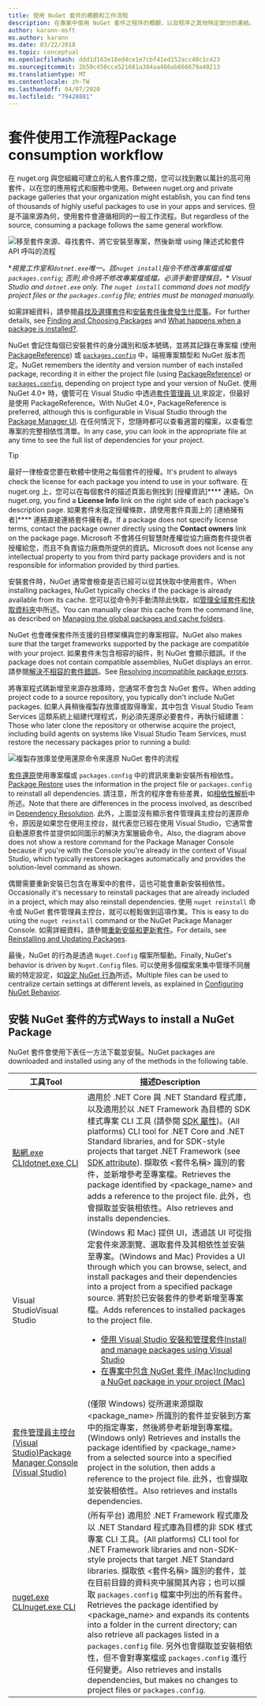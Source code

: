 ```yaml
---
title: 使用 NuGet 套件的概觀和工作流程
description: 在專案中使用 NuGet 套件之程序的概觀，以及程序之其他特定部分的連結。
author: karann-msft
ms.author: karann
ms.date: 03/22/2018
ms.topic: conceptual
ms.openlocfilehash: ddd1d163e18ed4ce1e7cbf41ed152acc40c1c423
ms.sourcegitcommit: 2b50c450cca521681a384aa466ab666679a40213
ms.translationtype: MT
ms.contentlocale: zh-TW
ms.lasthandoff: 04/07/2020
ms.locfileid: "79428881"
---
```

# <a name="package-consumption-workflow"></a><span data-ttu-id="98e94-103">套件使用工作流程</span><span class="sxs-lookup"><span data-stu-id="98e94-103">Package consumption workflow</span></span>

<span data-ttu-id="98e94-104">在 nuget.org 與您組織可建立的私人套件庫之間，您可以找到數以萬計的高可用套件，以在您的應用程式和服務中使用。</span><span class="sxs-lookup"><span data-stu-id="98e94-104">Between nuget.org and private package galleries that your organization might establish, you can find tens of thousands of highly useful packages to use in your apps and services.</span></span> <span data-ttu-id="98e94-105">但是不論來源為何，使用套件會遵循相同的一般工作流程。</span><span class="sxs-lookup"><span data-stu-id="98e94-105">But regardless of the source, consuming a package follows the same general workflow.</span></span>

![移至套件來源、尋找套件、將它安裝至專案，然後新增 using 陳述式和套件 API 呼叫的流程](media/Overview-01-GeneralFlow.png)

<span data-ttu-id="98e94-107">\*_視覺工作室和`dotnet.exe`唯一。該`nuget install`指令不修改專案檔或檔`packages.config`; 否則,命令將不修改專案檔或檔。必須手動管理條目。_</span><span class="sxs-lookup"><span data-stu-id="98e94-107">\* _Visual Studio and `dotnet.exe` only. The `nuget install` command does not modify project files or the `packages.config` file; entries must be managed manually._</span></span>

<span data-ttu-id="98e94-108">如需詳細資料，請參閱[尋找及選擇套件](../consume-packages/finding-and-choosing-packages.md)和[安裝套件後會發生什麼事](../concepts/package-installation-process.md)。</span><span class="sxs-lookup"><span data-stu-id="98e94-108">For further details, see [Finding and Choosing Packages](../consume-packages/finding-and-choosing-packages.md) and [What happens when a package is installed?](../concepts/package-installation-process.md).</span></span>

<span data-ttu-id="98e94-109">NuGet 會記住每個已安裝套件的身分識別和版本號碼，並將其記錄在專案檔 (使用 [PackageReference](../consume-packages/package-references-in-project-files.md)) 或 [`packages.config`](../reference/packages-config.md) 中，端視專案類型和 NuGet 版本而定。</span><span class="sxs-lookup"><span data-stu-id="98e94-109">NuGet remembers the identity and version number of each installed package, recording it in either the project file (using [PackageReference](../consume-packages/package-references-in-project-files.md)) or [`packages.config`](../reference/packages-config.md), depending on project type and your version of NuGet.</span></span> <span data-ttu-id="98e94-110">使用 NuGet 4.0+ 時，儘管可在 Visual Studio 中透過[套件管理員 UI ](install-use-packages-visual-studio.md)來設定，但最好是使用 PackageReference。</span><span class="sxs-lookup"><span data-stu-id="98e94-110">With NuGet 4.0+, PackageReference is preferred, although this is configurable in Visual Studio through the [Package Manager UI](install-use-packages-visual-studio.md).</span></span> <span data-ttu-id="98e94-111">在任何情況下，您隨時都可以查看適當的檔案，以查看您專案的完整相依性清單。</span><span class="sxs-lookup"><span data-stu-id="98e94-111">In any case, you can look in the appropriate file at any time to see the full list of dependencies for your project.</span></span>

> [!Tip]
> <span data-ttu-id="98e94-112">最好一律檢查您要在軟體中使用之每個套件的授權。</span><span class="sxs-lookup"><span data-stu-id="98e94-112">It's prudent to always check the license for each package you intend to use in your software.</span></span> <span data-ttu-id="98e94-113">在 nuget.org 上，您可以在每個套件的描述頁面右側找到 [授權資訊]\*\*\*\* 連結。</span><span class="sxs-lookup"><span data-stu-id="98e94-113">On nuget.org, you find a **License Info** link on the right side of each package's description page.</span></span> <span data-ttu-id="98e94-114">如果套件未指定授權條款，請使用套件頁面上的 [連絡擁有者]\*\*\*\* 連結直接連絡套件擁有者。</span><span class="sxs-lookup"><span data-stu-id="98e94-114">If a package does not specify license terms, contact the package owner directly using the **Contact owners** link on the package page.</span></span> <span data-ttu-id="98e94-115">Microsoft 不會將任何智慧財產權從協力廠商套件提供者授權給您，而且不負責協力廠商所提供的資訊。</span><span class="sxs-lookup"><span data-stu-id="98e94-115">Microsoft does not license any intellectual property to you from third party package providers and is not responsible for information provided by third parties.</span></span>

<span data-ttu-id="98e94-116">安裝套件時，NuGet 通常會檢查是否已經可以從其快取中使用套件。</span><span class="sxs-lookup"><span data-stu-id="98e94-116">When installing packages, NuGet typically checks if the package is already available from its cache.</span></span> <span data-ttu-id="98e94-117">您可以從命令列手動清除此快取，如[管理全域套件和快取資料夾](../consume-packages/managing-the-global-packages-and-cache-folders.md)中所述。</span><span class="sxs-lookup"><span data-stu-id="98e94-117">You can manually clear this cache from the command line, as described on [Managing the global packages and cache folders](../consume-packages/managing-the-global-packages-and-cache-folders.md).</span></span>

<span data-ttu-id="98e94-118">NuGet 也會確保套件所支援的目標架構與您的專案相容。</span><span class="sxs-lookup"><span data-stu-id="98e94-118">NuGet also makes sure that the target frameworks supported by the package are compatible with your project.</span></span> <span data-ttu-id="98e94-119">如果套件未包含相容的組件，則 NuGet 會顯示錯誤。</span><span class="sxs-lookup"><span data-stu-id="98e94-119">If the package does not contain compatible assemblies, NuGet displays an error.</span></span> <span data-ttu-id="98e94-120">請參閱[解決不相容的套件錯誤](../concepts/dependency-resolution.md#resolving-incompatible-package-errors)。</span><span class="sxs-lookup"><span data-stu-id="98e94-120">See [Resolving incompatible package errors](../concepts/dependency-resolution.md#resolving-incompatible-package-errors).</span></span>

<span data-ttu-id="98e94-121">將專案程式碼新增至來源存放庫時，您通常不會包含 NuGet 套件。</span><span class="sxs-lookup"><span data-stu-id="98e94-121">When adding project code to a source repository, you typically don't include NuGet packages.</span></span> <span data-ttu-id="98e94-122">如果人員稍後複製存放庫或取得專案，其中包含 Visual Studio Team Services 這類系統上組建代理程式，則必須先還原必要套件，再執行組建置：</span><span class="sxs-lookup"><span data-stu-id="98e94-122">Those who later clone the repository or otherwise acquire the project, including build agents on systems like Visual Studio Team Services, must restore the necessary packages prior to running a build:</span></span>

![複製存放庫並使用還原命令來還原 NuGet 套件的流程](media/Overview-02-RestoreFlow.png)

<span data-ttu-id="98e94-124">[套件還原](../consume-packages/package-restore.md)使用專案檔或 `packages.config` 中的資訊來重新安裝所有相依性。</span><span class="sxs-lookup"><span data-stu-id="98e94-124">[Package Restore](../consume-packages/package-restore.md) uses the information in the project file or `packages.config` to reinstall all dependencies.</span></span> <span data-ttu-id="98e94-125">請注意，所含的程序會有些差異，如[相依性解析](../concepts/dependency-resolution.md)中所述。</span><span class="sxs-lookup"><span data-stu-id="98e94-125">Note that there are differences in the process involved, as described in [Dependency Resolution](../concepts/dependency-resolution.md).</span></span> <span data-ttu-id="98e94-126">此外，上圖並沒有顯示套件管理員主控台的還原命令，原因是如果您在使用主控台，就代表您已經在使用 Visual Studio，它通常會自動還原套件並提供如同圖示的解決方案層級命令。</span><span class="sxs-lookup"><span data-stu-id="98e94-126">Also, the diagram above does not show a restore command for the Package Manager Console because if you're with the Console you're already in the context of Visual Studio, which typically restores packages automatically and provides the solution-level command as shown.</span></span>

<span data-ttu-id="98e94-127">偶爾需要重新安裝已包含在專案中的套件，這也可能會重新安裝相依性。</span><span class="sxs-lookup"><span data-stu-id="98e94-127">Occasionally it's necessary to reinstall packages that are already included in a project, which may also reinstall dependencies.</span></span> <span data-ttu-id="98e94-128">使用 `nuget reinstall` 命令或 NuGet 套件管理員主控台，就可以輕鬆做到這項作業。</span><span class="sxs-lookup"><span data-stu-id="98e94-128">This is easy to do using the `nuget reinstall` command or the NuGet Package Manager Console.</span></span> <span data-ttu-id="98e94-129">如需詳細資料，請參閱[重新安裝和更新套件](../consume-packages/reinstalling-and-updating-packages.md)。</span><span class="sxs-lookup"><span data-stu-id="98e94-129">For details, see [Reinstalling and Updating Packages](../consume-packages/reinstalling-and-updating-packages.md).</span></span>

<span data-ttu-id="98e94-130">最後，NuGet 的行為是透過 `Nuget.Config` 檔案所驅動。</span><span class="sxs-lookup"><span data-stu-id="98e94-130">Finally, NuGet's behavior is driven by `Nuget.Config` files.</span></span> <span data-ttu-id="98e94-131">可以使用多個檔案來集中管理不同層級的特定設定，如[設定 NuGet 行為](../consume-packages/configuring-nuget-behavior.md)所述。</span><span class="sxs-lookup"><span data-stu-id="98e94-131">Multiple files can be used to centralize certain settings at different levels, as explained in [Configuring NuGet Behavior](../consume-packages/configuring-nuget-behavior.md).</span></span>

## <a name="ways-to-install-a-nuget-package"></a><span data-ttu-id="98e94-132">安裝 NuGet 套件的方式</span><span class="sxs-lookup"><span data-stu-id="98e94-132">Ways to install a NuGet Package</span></span>

<span data-ttu-id="98e94-133">NuGet 套件會使用下表任一方法下載並安裝。</span><span class="sxs-lookup"><span data-stu-id="98e94-133">NuGet packages are downloaded and installed using any of the methods in the following table.</span></span>

| <span data-ttu-id="98e94-134">工具</span><span class="sxs-lookup"><span data-stu-id="98e94-134">Tool</span></span> | <span data-ttu-id="98e94-135">描述</span><span class="sxs-lookup"><span data-stu-id="98e94-135">Description</span></span> |
| --- | --- |
| [<span data-ttu-id="98e94-136">點網.exe CLI</span><span class="sxs-lookup"><span data-stu-id="98e94-136">dotnet.exe CLI</span></span>](install-use-packages-dotnet-cli.md) | <span data-ttu-id="98e94-137">適用於 .NET Core 與 .NET Standard 程式庫，以及適用於以 .NET Framework 為目標的 SDK 樣式專案 CLI 工具 (請參閱 [ SDK 屬性](/dotnet/core/tools/csproj#additions))。</span><span class="sxs-lookup"><span data-stu-id="98e94-137">(All platforms) CLI tool for .NET Core and .NET Standard libraries, and for SDK-style projects that target .NET Framework (see [SDK attribute](/dotnet/core/tools/csproj#additions)).</span></span> <span data-ttu-id="98e94-138">擷取依 \<套件名稱\> 識別的套件，並新增參考至專案檔。</span><span class="sxs-lookup"><span data-stu-id="98e94-138">Retrieves the package identified by \<package_name\> and adds a reference to the project file.</span></span> <span data-ttu-id="98e94-139">此外，也會擷取並安裝相依性。</span><span class="sxs-lookup"><span data-stu-id="98e94-139">Also retrieves and installs dependencies.</span></span> |
| <span data-ttu-id="98e94-140">Visual Studio</span><span class="sxs-lookup"><span data-stu-id="98e94-140">Visual Studio</span></span> | <span data-ttu-id="98e94-141">(Windows 和 Mac) 提供 UI，透過該 UI 可從指定套件來源瀏覽、選取套件及其相依性並安裝至專案。</span><span class="sxs-lookup"><span data-stu-id="98e94-141">(Windows and Mac) Provides a UI through which you can browse, select, and install packages and their dependencies into a project from a specified package source.</span></span> <span data-ttu-id="98e94-142">將對於已安裝套件的參考新增至專案檔。</span><span class="sxs-lookup"><span data-stu-id="98e94-142">Adds references to installed packages to the project file.</span></span><ul><li>[<span data-ttu-id="98e94-143">使用 Visual Studio 安裝和管理套件</span><span class="sxs-lookup"><span data-stu-id="98e94-143">Install and manage packages using Visual Studio</span></span>](install-use-packages-visual-studio.md)</li><li>[<span data-ttu-id="98e94-144">在專案中包含 NuGet 套件 (Mac)</span><span class="sxs-lookup"><span data-stu-id="98e94-144">Including a NuGet package in your project (Mac)</span></span>](/visualstudio/mac/nuget-walkthrough)</li></ul> |
| [<span data-ttu-id="98e94-145">套件管理員主控台 (Visual Studio)</span><span class="sxs-lookup"><span data-stu-id="98e94-145">Package Manager Console (Visual Studio)</span></span>](install-use-packages-powershell.md) | <span data-ttu-id="98e94-146">(僅限 Windows) 從所選來源擷取 \<package_name\> 所識別的套件並安裝到方案中的指定專案，然後將參考新增到專案檔。</span><span class="sxs-lookup"><span data-stu-id="98e94-146">(Windows only) Retrieves and installs the package identified by \<package_name\> from a selected source into a specified project in the solution, then adds a reference to the project file.</span></span> <span data-ttu-id="98e94-147">此外，也會擷取並安裝相依性。</span><span class="sxs-lookup"><span data-stu-id="98e94-147">Also retrieves and installs dependencies.</span></span> |
| [<span data-ttu-id="98e94-148">nuget.exe CLI</span><span class="sxs-lookup"><span data-stu-id="98e94-148">nuget.exe CLI</span></span>](install-use-packages-nuget-cli.md) | <span data-ttu-id="98e94-149">(所有平台) 適用於 .NET Framework 程式庫及以 .NET Standard 程式庫為目標的非 SDK 樣式專案 CLI 工具。</span><span class="sxs-lookup"><span data-stu-id="98e94-149">(All platforms) CLI tool for .NET Framework libraries and non-SDK-style projects that target .NET Standard libraries.</span></span> <span data-ttu-id="98e94-150">擷取依 \<套件名稱\> 識別的套件，並在目前目錄的資料夾中展開其內容；也可以擷取 `packages.config` 檔案中列出的所有套件。</span><span class="sxs-lookup"><span data-stu-id="98e94-150">Retrieves the package identified by \<package_name\> and expands its contents into a folder in the current directory; can also retrieve all packages listed in a `packages.config` file.</span></span> <span data-ttu-id="98e94-151">另外也會擷取並安裝相依性，但不會對專案檔或 `packages.config` 進行任何變更。</span><span class="sxs-lookup"><span data-stu-id="98e94-151">Also retrieves and installs dependencies, but makes no changes to project files or `packages.config`.</span></span> |
